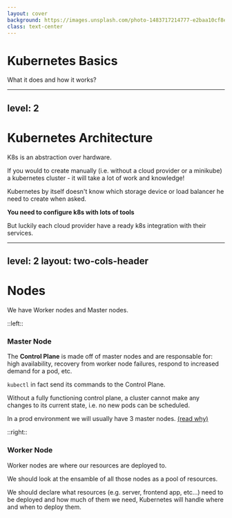 ```yaml
---
layout: cover
background: https://images.unsplash.com/photo-1483717214777-e2baa10cf8e1?q=80&w=2670&auto=format&fit=crop&ixlib=rb-4.0.3&ixid=M3wxMjA3fDB8MHxwaG90by1wYWdlfHx8fGVufDB8fHx8fA%3D%3D
class: text-center
---
```


# Kubernetes Basics

What it does and how it works?


---
level: 2
---

# Kubernetes Architecture

K8s is an abstraction over hardware.

If you would to create manually (i.e. without a cloud provider or a minikube) a kubernetes cluster - it will take a lot of work and knowledge!

Kubernetes by itself doesn't know which storage device or load balancer he need to create when asked.

**You need to configure k8s with lots of tools**

But luckily each cloud provider have a ready k8s integration with their services.

<Excalidraw
  drawFilePath="/drawings/k8s-archi.excalidraw"
  class="w-[600px]"
  :darkMode="false"
  :background="true" />

---
level: 2
layout: two-cols-header
---

# Nodes

We have Worker nodes and Master nodes.

::left::

### Master Node
The **Control Plane** is made off of master nodes and are responsable for: high availability, recovery from worker node failures, respond to increased demand for a pod, etc.

`kubectl` in fact send its commands to the Control Plane.

Without a fully functioning control plane, a cluster cannot make any changes to its current state, i.e. no new pods can be scheduled.

In a prod environment we will usually have 3 master nodes. [(read why)](https://www.siderolabs.com/blog/why-should-a-kubernetes-control-plane-be-three-nodes/) 

::right::

### Worker Node

Worker nodes are where our resources are deployed to.

We should look at the ensamble of all those nodes as a pool of resources.

We should declare what resources (e.g. server, frontend app, etc...) need to be deployed and how much of them we need, Kubernetes will handle where and when to deploy them.
